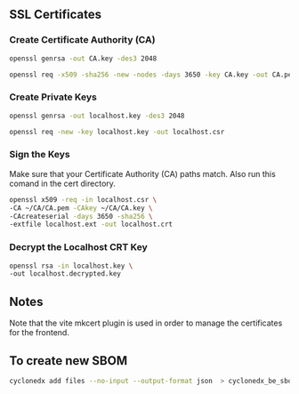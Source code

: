 
## SSL Certificates
### Create Certificate Authority (CA)
```bash
openssl genrsa -out CA.key -des3 2048
```
```bash
openssl req -x509 -sha256 -new -nodes -days 3650 -key CA.key -out CA.pem
```

### Create Private Keys
```bash
openssl genrsa -out localhost.key -des3 2048
```
```bash
openssl req -new -key localhost.key -out localhost.csr
```

### Sign the Keys
Make sure that your Certificate Authority (CA) paths match. Also run this comand in the cert directory.
```bash
openssl x509 -req -in localhost.csr \
-CA ~/CA/CA.pem -CAkey ~/CA/CA.key \  
-CAcreateserial -days 3650 -sha256 \
-extfile localhost.ext -out localhost.crt
```

### Decrypt the Localhost CRT Key
```bash
openssl rsa -in localhost.key \
-out localhost.decrypted.key
```

## Notes
Note that the vite mkcert plugin is used in order to manage
the certificates for the frontend.

## To create new SBOM
```bash
cyclonedx add files --no-input --output-format json  > cyclonedx_be_sbom.json
```
